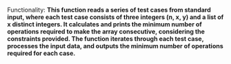 Functionality: **This function reads a series of test cases from standard input, where each test case consists of three integers (n, x, y) and a list of x distinct integers. It calculates and prints the minimum number of operations required to make the array consecutive, considering the constraints provided. The function iterates through each test case, processes the input data, and outputs the minimum number of operations required for each case.**